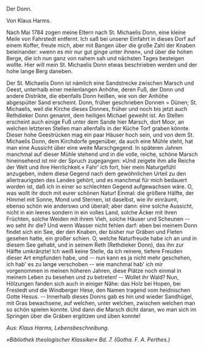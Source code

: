 <bild/>

<h>Der Donn.</h>

<h>Von Klaus Harms.</h>

Nach Mai 1784 zogen meine Eltern nach St. Michaelis Donn,
eine kleine Meile von Fahrstedt entfernt. Ich saß bei unserer
Einfahrt in dieses Dorf auf einem Koffer, freute mich, aber mit
Bangen über die große Zahl der Knaben beieinander: »wenn es
mir nur gut ginge unter ihnen«, und über die hohen Berge, die 
ich nun ganz von nahem sah und nächsten Tages besteigen wollte.
Hier will mein St. Michaelis Donn etwas beschrieben werden und
der hohe lange Berg daneben.

Der St. Michaelis Donn ist nämlich eine Sandstrecke zwischen
Marsch und Geest, unterhalb einer meilenlangen Anhöhe, deren
Fuß, der Donn und andere Distrikte, die ebenfalls Donn heißen,
wie von der Anhöhe abgespülter Sand erscheint. Donn, früher geschrieben
Donnen = Dünen; St. Michaelis, weil die Kirche dieses
Donnes, früher und noch bis jetzt auch Rethdieker Donn genannt,
dem heiligen Michael geweiht ist. An Stellen erscheint auch einige
Fuß unter dem Sande hier Marsch, dort Moor, an welchen letzteren
Stellen man allenfalls in der Küche Torf graben könnte. Dieser
hohe Geestrücken mag ein paar Häuser hoch sein, und von dem St. Michaelis
Donn, dem Kirchdorfe gegenüber, da auch eine Mühle steht,
hat man eine Aussicht über eine weite Marschgegend. In späteren
Jahren manchmal auf dieser Mühle stehend und in die volle, reiche,
schöne Marsch hineinsehend ist mir der Spruch zugegangen: »Und
zeigete ihm alle Reiche der Welt und ihre Herrlichkeit.« Fahr' ich
fort, hier mein Naturgefühl anzugeben, indem diese Gegend nach
dem gewöhnlichen Urteil zu den allertraurigsten des Landes gehört,
und es manchmal für mich bedauert worden ist, daß ich in einer
so schlechten Gegend aufgewachsen wäre. O, was wollt ihr doch mit
eurer schönen Natur! Einmal: die größere Hälfte, der Himmel
mit Sonne, Mond und Sternen, ist daselbst, wie ihr einräumt,
ebenso schön wie anderswo und überall; aber dann: eine solche
Aussicht, nicht in ein leeres sondern in ein volles Land, solche
Äcker mit ihren Früchten, solche Weiden mit ihrem Vieh, solche
Häuser und Scheunen -- wo seht ihr die? Und wenn Wasser nicht
fehlen darf: eben bei meinem Donn findet sich ein See, der
den Knaben, der bisher nur Gräben und Fleten gesehen hatte,
ein großer schien. O, welche Naturfreude habe ich an und in
diesem See gehabt, und in seinem Reth (Rethdieker Donn), das ihn
zur Hälfte umkränzte! Ich weiß keine Stelle, da ich reinere, tiefere
Freuden dieser Art empfunden habe, und -- nun kann es ja
nicht mehr geschehen, ich hab' es zu lange verschoben -- wie manchmal
hab' ich mir vorgenommen in meinen höheren Jahren, diese
Plätze noch einmal in meinem Leben zu besehen und zu betreten!
-- Wollet ihr Wald? Nun, Hölzungen fanden sich auch in einiger
Nähe: das Holz bei Hopen, bei Frestedt und die Windberger Hese, 
den Namen tragend vom heidnischen Gotte Hesus. -- Innerhalb
dieses Donns gab es hin und wieder Sandhügel, mit Gras bewachsene,
auf welchen, unter welchen, zwischen welchen man so schön
spielen konnte. Und dann die Marsch dicht daran, wo man sich im
Springen über die Gräben ergötzen und üben konnte!

<em>Aus: Klaus Harms, Lebensbeschreibung.</em>

<em>»Bibliothek theologischer Klassiker« Bd. 7. (Gotha. F. A. Perthes.)</em>

